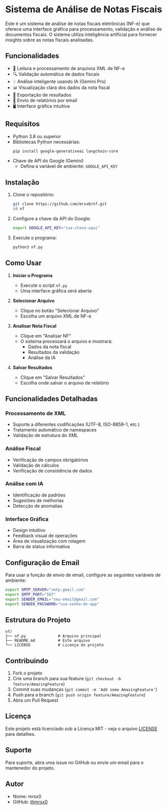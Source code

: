 # Sistema de Análise de Notas Fiscais

Este é um sistema de análise de notas fiscais eletrônicas (NF-e) que oferece uma interface gráfica para processamento, validação e análise de documentos fiscais. O sistema utiliza inteligência artificial para fornecer insights sobre as notas fiscais analisadas.

## Funcionalidades

- 📄 Leitura e processamento de arquivos XML de NF-e
- 🔍 Validação automática de dados fiscais
- 💡 Análise inteligente usando IA (Gemini Pro)
- 📊 Visualização clara dos dados da nota fiscal
- 💾 Exportação de resultados
- 📧 Envio de relatórios por email
- 🖥️ Interface gráfica intuitiva

## Requisitos

- Python 3.8 ou superior
- Bibliotecas Python necessárias:
  ```bash
  pip install google-generativeai langchain-core
  ```
- Chave de API do Google (Gemini)
  - Defina a variável de ambiente: `GOOGLE_API_KEY`

## Instalação

1. Clone o repositório:
   ```bash
   git clone https://github.com/mrsx0/nf.git
   cd nf
   ```

2. Configure a chave da API do Google:
   ```bash
   export GOOGLE_API_KEY="sua-chave-aqui"
   ```

3. Execute o programa:
   ```bash
   python3 nf.py
   ```

## Como Usar

1. **Iniciar o Programa**
   - Execute o script `nf.py`
   - Uma interface gráfica será aberta

2. **Selecionar Arquivo**
   - Clique no botão "Selecionar Arquivo"
   - Escolha um arquivo XML de NF-e

3. **Analisar Nota Fiscal**
   - Clique em "Analisar NF"
   - O sistema processará o arquivo e mostrará:
     - Dados da nota fiscal
     - Resultados da validação
     - Análise da IA

4. **Salvar Resultados**
   - Clique em "Salvar Resultados"
   - Escolha onde salvar o arquivo de relatório

## Funcionalidades Detalhadas

### Processamento de XML
- Suporte a diferentes codificações (UTF-8, ISO-8859-1, etc.)
- Tratamento automático de namespaces
- Validação de estrutura do XML

### Análise Fiscal
- Verificação de campos obrigatórios
- Validação de cálculos
- Verificação de consistência de dados

### Análise com IA
- Identificação de padrões
- Sugestões de melhorias
- Detecção de anomalias

### Interface Gráfica
- Design intuitivo
- Feedback visual de operações
- Área de visualização com rolagem
- Barra de status informativa

## Configuração de Email

Para usar a função de envio de email, configure as seguintes variáveis de ambiente:
```bash
export SMTP_SERVER="smtp.gmail.com"
export SMTP_PORT="587"
export SENDER_EMAIL="seu-email@gmail.com"
export SENDER_PASSWORD="sua-senha-de-app"
```

## Estrutura do Projeto

```
nf/
├── nf.py              # Arquivo principal
├── README.md          # Este arquivo
└── LICENSE            # Licença do projeto
```

## Contribuindo

1. Fork o projeto
2. Crie uma branch para sua feature (`git checkout -b feature/AmazingFeature`)
3. Commit suas mudanças (`git commit -m 'Add some AmazingFeature'`)
4. Push para a branch (`git push origin feature/AmazingFeature`)
5. Abra um Pull Request

## Licença

Este projeto está licenciado sob a Licença MIT - veja o arquivo [LICENSE](LICENSE) para detalhes.

## Suporte

Para suporte, abra uma issue no GitHub ou envie um email para o mantenedor do projeto.

## Autor

- Nome: mrsx0
- GitHub: [@mrsx0](https://github.com/mrsx0)
